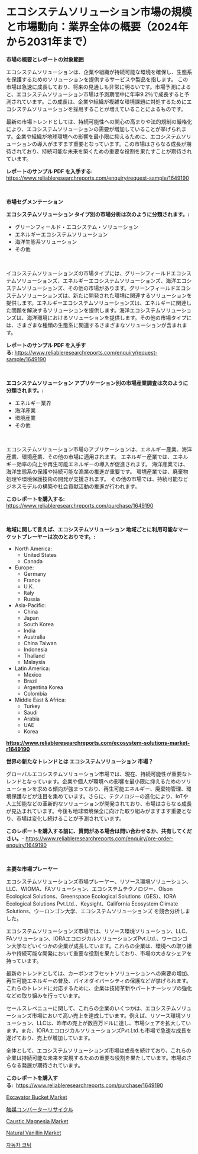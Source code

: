 <p><h1>エコシステムソリューション市場の規模と市場動向：業界全体の概要（2024年から2031年まで）</h1></p><p><strong>市場の概要とレポートの対象範囲</strong></p>
<p><p>エコシステムソリューションは、企業や組織が持続可能な環境を確保し、生態系を保護するためのソリューションを提供するサービスや製品を指します。 この市場は急速に成長しており、将来の見通しも非常に明るいです。市場予測によると、エコシステムソリューション市場は予測期間中に年率9.2％で成長すると予測されています。この成長は、企業や組織が複雑な環境課題に対処するためにエコシステムソリューションを採用することが増えていることによるものです。</p><p>最新の市場トレンドとしては、持続可能性への関心の高まりや法的規制の厳格化により、エコシステムソリューションの需要が増加していることが挙げられます。企業や組織が地球環境への影響を最小限に抑えるために、エコシステムソリューションの導入がますます重要となっています。この市場はさらなる成長が期待されており、持続可能な未来を築くための重要な役割を果たすことが期待されています。</p></p>
<p><strong>レポートのサンプル PDF を入手する:</strong> <a href="https://www.reliableresearchreports.com/enquiry/request-sample/1649190">https://www.reliableresearchreports.com/enquiry/request-sample/1649190</a></p>
<p>&nbsp;</p>
<p><strong>市場セグメンテーション</strong></p>
<p><strong>エコシステムソリューション タイプ別の市場分析は次のように分類されます。:</strong></p>
<p><ul><li>グリーンフィールド・エコシステム・ソリューション</li><li>エネルギーエコシステムソリューション</li><li>海洋生態系ソリューション</li><li>その他</li></ul></p>
<p>&nbsp;</p>
<p><p>イコシステムソリューションズの市場タイプには、グリーンフィールドエコシステムソリューションズ、エネルギーエコシステムソリューションズ、海洋エコシステムソリューションズ、その他の市場があります。グリーンフィールドエコシステムソリューションズは、新たに開発された環境に関連するソリューションを提供します。エネルギーエコシステムソリューションズは、エネルギーに関連した問題を解決するソリューションを提供します。海洋エコシステムソリューションズは、海洋環境におけるソリューションを提供します。その他の市場タイプには、さまざまな種類の生態系に関連するさまざまなソリューションが含まれます。</p></p>
<p><strong>レポートのサンプル PDF を入手する:</strong>&nbsp;<a href="https://www.reliableresearchreports.com/enquiry/request-sample/1649190">https://www.reliableresearchreports.com/enquiry/request-sample/1649190</a></p>
<p>&nbsp;</p>
<p><strong> エコシステムソリューション アプリケーション別の市場産業調査は次のように分類されます。:</strong></p>
<p><ul><li>エネルギー業界</li><li>海洋産業</li><li>環境産業</li><li>その他</li></ul></p>
<p>&nbsp;</p>
<p><p>エコシステムソリューション市場のアプリケーションは、エネルギー産業、海洋産業、環境産業、その他の市場に適用されます。 エネルギー産業では、エネルギー効率の向上や再生可能エネルギーの導入が促進されます。 海洋産業では、海洋生態系の保護や持続可能な漁業の推進が重要です。 環境産業では、廃棄物処理や環境保護技術の開発が支援されます。 その他の市場では、持続可能なビジネスモデルの構築や社会貢献活動の推進が行われます。</p></p>
<p><strong>このレポートを購入する:</strong>&nbsp; <a href="https://www.reliableresearchreports.com/purchase/1649190">https://www.reliableresearchreports.com/purchase/1649190</a></p>
<p>&nbsp;</p>
<p><strong>地域に関して言えば、エコシステムソリューション 地域ごとに利用可能なマーケットプレーヤーは次のとおりです。:</strong></p>
<p><ul>
    <li>
        North America:
        <ul>
            <li>United States</li>
            <li>Canada</li>
        </ul>
    </li>
    <li>
        Europe:
        <ul>
            <li>Germany</li>
            <li>France</li>
            <li>U.K.</li>
            <li>Italy</li>
            <li>Russia</li>
        </ul>
    </li>
    <li>
        Asia-Pacific:
        <ul>
            <li>China</li>
            <li>Japan</li>
            <li>South Korea</li>
            <li>India</li>
            <li>Australia</li>
            <li>China Taiwan</li>
            <li>Indonesia</li>
            <li>Thailand</li>
            <li>Malaysia</li>
        </ul>
    </li>
    <li>
        Latin America:
        <ul>
            <li>Mexico</li>
            <li>Brazil</li>
            <li>Argentina Korea</li>
            <li>Colombia</li>
        </ul>
    </li>
    <li>
        Middle East & Africa:
        <ul>
            <li>Turkey</li>
            <li>Saudi</li>
            <li>Arabia</li>
            <li>UAE</li>
            <li>Korea</li>
        </ul>
    </li>
    </ul></p>
<p><strong><a href="https://www.reliableresearchreports.com/ecosystem-solutions-market-r1649190">https://www.reliableresearchreports.com/ecosystem-solutions-market-r1649190</a></strong>&nbsp;</p>
<p><strong>世界の新たなトレンドとは エコシステムソリューション 市場？</strong></p>
<p><p>グローバルエコシステムソリューション市場では、現在、持続可能性が重要なトレンドとなっています。企業や個人が環境への影響を最小限に抑えるためのソリューションを求める傾向が強まっており、再生可能エネルギー、廃棄物管理、環境保護などが注目を集めています。さらに、テクノロジーの進化により、IoTや人工知能などの革新的なソリューションが開発されており、市場はさらなる成長が見込まれています。今後も地球環境保全に向けた取り組みがますます重要となり、市場は変化し続けることが予測されています。</p></p>
<p><strong>このレポートを購入する前に、質問がある場合は問い合わせるか、共有してください。</strong>- <a href="https://www.reliableresearchreports.com/enquiry/pre-order-enquiry/1649190">https://www.reliableresearchreports.com/enquiry/pre-order-enquiry/1649190</a></p>
<p>&nbsp;</p>
<p><strong>主要な市場プレーヤー</strong></p>
<p><p>エコシステムソリューションズ市場プレーヤー、リソース環境ソリューション、LLC、WIOMA、FAソリューション、エコシステムテクノロジー、Olson Ecological Solutions、Greenspace Ecological Solutions（GES）、IORA Ecological Solutions Pvt.Ltd.、Keysight、California Ecosystem Climate Solutions、ウーロンゴン大学、エコシステムソリューションズ を競合分析しました。</p><p>エコシステムソリューションズ市場では、リソース環境ソリューション、LLC、FAソリューション、IORAエコロジカルソリューションズPvt.Ltd.、ウーロンゴン大学などいくつかの企業が成長しています。これらの企業は、環境への取り組みや持続可能な開発において重要な役割を果たしており、市場の大きなシェアを持っています。</p><p>最新のトレンドとしては、カーボンオフセットソリューションへの需要の増加、再生可能エネルギーの普及、バイオダイバーシティの保護などが挙げられます。これらのトレンドに対応するために、企業は技術革新やパートナーシップの強化などの取り組みを行っています。</p><p>セールスレベニューに関して、これらの企業のいくつかは、エコシステムソリューションズ市場において高い売上を達成しています。例えば、リソース環境ソリューション、LLCは、昨年の売上が数百万ドルに達し、市場シェアを拡大しています。また、IORAエコロジカルソリューションズPvt.Ltd.も市場で急速な成長を遂げており、売上が増加しています。</p><p>全体として、エコシステムソリューションズ市場は成長を続けており、これらの企業は持続可能な未来を実現するための重要な役割を果たしています。市場のさらなる発展が期待されています。</p></p>
<p><strong>このレポートを購入する:</strong>&nbsp;&nbsp;<a href="https://www.reliableresearchreports.com/purchase/1649190">https://www.reliableresearchreports.com/purchase/1649190</a></p>
<p><p><a href="https://github.com/johnbach50/Market-Research-Report-List-2/blob/main/excavator-bucket-market.md">Excavator Bucket Market</a></p><p><a href="https://github.com/joaejkdzgyljvo6/Market-Research-Report-List-1/blob/main/926883028491.md">触媒コンバーターリサイクル</a></p><p><a href="https://issuu.com/reportprime-2/docs/caustic-magnesia-market-size-2030.pptx">Caustic Magnesia Market</a></p><p><a href="https://issuu.com/reportprime-2/docs/natural-vanillin-market-size-2030.pptx">Natural Vanillin Market</a></p><p><a href="https://github.com/Maeennan456456/Market-Research-Report-List-1/blob/main/806632425953.md">자동차 코팅</a></p></p>